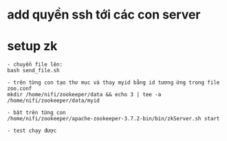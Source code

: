 # add quyền ssh tới các con server


# setup zk

```
- chuyển file lên: 
bash send_file.sh

- trên từng con tạo thư mục và thay myid bằng id tương ứng trong file zoo.conf
mkdir /home/nifi/zookeeper/data && echo 3 | tee -a /home/nifi/zookeeper/data/myid

- bật trên từng con
/home/nifi/zookeeper/apache-zookeeper-3.7.2-bin/bin/zkServer.sh start

- test chạy được
```


